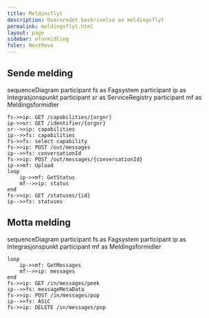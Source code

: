 ```yaml
---
title: Meldinsflyt
description: Overorndet beskrivelse av meldingsflyt
permalink: meldingsflyt.html
layout: page
sidebar: eformidling
foler: NextMove
---
```


## Sende melding

<div class="mermaid">

sequenceDiagram
    participant fs as Fagsystem
    participant ip as Integrasjonspunkt
    participant sr as ServiceRegistry
    participant mf  as Meldingsformidler

    
    fs->>ip: GET /capabilities/{orgnr}
    ip->>sr: GET /identifier/{orgnr}
    sr-->>ip: capabilities
    ip-->>fs: capabilities
    fs->>fs: select capability
    fs->>ip: POST /out/messages
    ip-->>fs: conversationId
    fs->>ip: POST /out/messages/{conversationId}
    ip->>mf: Upload
    loop 
        ip->>mf: GetStatus
        mf-->>ip: status
    end
    fs->>ip: GET /statuses/{id}
    ip-->>fs: statuses

</div>

## Motta melding

<div class="mermaid">

sequenceDiagram
    participant fs as Fagsystem
    participant ip as Integrasjonspunkt
    participant mf  as Meldingsformidler

    loop
        ip->>mf: GetMessages
        mf-->>ip: messages
    end
    fs->>ip: GET /in/messages/peek 
    ip-->>fs: messageMetaData
    fs->>ip: POST /in/messages/pop
    ip-->>fs: ASiC
    fs->>ip: DELETE /in/messages/pop

</div>

